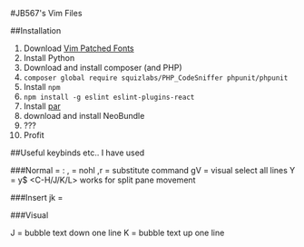 #JB567's Vim Files

##Installation

1. Download [Vim Patched Fonts](https://github.com/ryanoasis/nerd-fonts/)
2. Install Python
3. Download and install composer (and PHP)
4. `composer global require squizlabs/PHP_CodeSniffer phpunit/phpunit`
5. Install `npm`
6. `npm install -g eslint eslint-plugins-react`
7. Install [par](http://www.nicemice.net/par/)
8. download and install NeoBundle
9. ???
10. Profit

##Useful keybinds etc.. I have used

###Normal
<space> = :
,<space> = nohl
,r = substitute command
gV = visual select all lines
Y = y$
<C-H/J/K/L> works for split pane movement

###Insert
jk = <esc>

###Visual

J = bubble text down one line
K = bubble text up one line

